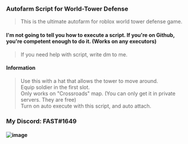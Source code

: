 
### Autofarm Script for World-Tower Defense
> This is the ultimate autofarm for roblox world tower defense game.


#### I'm not going to tell you how to execute a script. If you're on Github, you're competent enough to do it. (Works on any executors)
> If you need help with script, write dm to me.

#### Information
> Use this with a hat that allows the tower to move around. <br>
> Equip soldier in the first slot. <br>
> Only works on "Crossroads" map. (You can only get it in private servers. They are free) <br>
> Turn on auto execute with this script, and auto attach. <br>

### My Discord: FAST#1649

#### ![image](https://cdn.discordapp.com/attachments/1007372968793493628/1008637942601883658/unknown.png)
